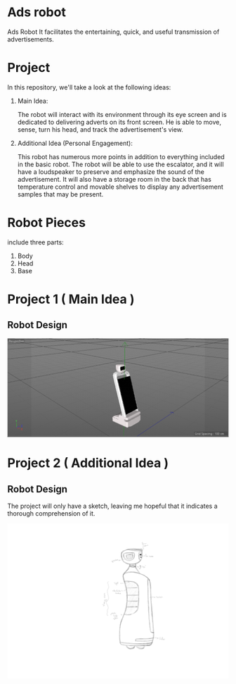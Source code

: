 # Ads robot
Ads Robot It facilitates the entertaining, quick, and useful transmission of advertisements.

# Project
In this repository, we'll take a look at the following ideas:
 1. Main Idea:
    
    The robot will interact with its environment through its eye screen and is dedicated to delivering adverts on its front screen.
    He is able to move, sense, turn his head, and track the advertisement's view.
    
 2. Additional Idea (Personal Engagement):
    
    This robot has numerous more points in addition to everything included in the basic robot.
    The robot will be able to use the escalator, and it will have a loudspeaker to preserve and emphasize the sound of the advertisement.
    It will also have a storage room in the back that has temperature control and movable shelves to display any advertisement samples that may be present.

# Robot Pieces 
 include three parts:
 1. Body
 2. Head
 3. Base
    
# Project 1 ( Main Idea )

  ## Robot Design

  ![photo](Robot.png)

# Project 2 ( Additional Idea )

  ## Robot Design
   The project will only have a sketch, leaving me hopeful that it indicates a thorough comprehension of it.

  ![photo](MyRobot.jpg)


